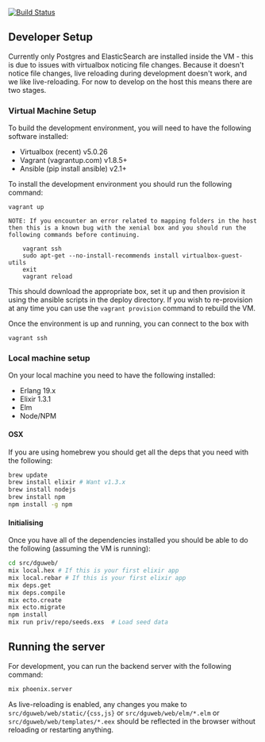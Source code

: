 [![Build Status](https://semaphoreci.com/api/v1/ross/dgu2/branches/master/badge.svg)](https://semaphoreci.com/ross/dgu2)

## Developer Setup

Currently only Postgres and ElasticSearch are installed inside the VM - this is
due to issues with virtualbox noticing file changes.  Because it doesn't notice
file changes, live reloading during development doesn't work, and we like
live-reloading. For now to develop on the host this means there are two stages.


### Virtual Machine Setup

To build the development environment, you will need to have the following
software installed:

* Virtualbox (recent) v5.0.26
* Vagrant (vagrantup.com) v1.8.5+
* Ansible (pip install ansible) v2.1+

To install the development environment you should run the following command:

```
vagrant up
```

    NOTE: If you encounter an error related to mapping folders in the host
    then this is a known bug with the xenial box and you should run the
    following commands before continuing.

        vagrant ssh
        sudo apt-get --no-install-recommends install virtualbox-guest-utils
        exit
        vagrant reload

This should download the appropriate box, set it up and then provision it
using the ansible scripts in the deploy directory.  If you wish to re-provision
at any time you can use the ```vagrant provision``` command to rebuild the VM.

Once the environment is up and running, you can connect to the box with

```
vagrant ssh
```


### Local machine setup

On your local machine you need to have the following installed:

* Erlang 19.x
* Elixir 1.3.1
* Elm
* Node/NPM

#### OSX

If you are using homebrew you should get all the deps that you need with the following:

```bash
brew update
brew install elixir # Want v1.3.x
brew install nodejs
brew install npm
npm install -g npm
```

#### Initialising

Once you have all of the dependencies installed you should be able to do the following (assuming the VM is running):

```bash
cd src/dguweb/
mix local.hex # If this is your first elixir app
mix local.rebar # If this is your first elixir app
mix deps.get
mix deps.compile
mix ecto.create
mix ecto.migrate
npm install
mix run priv/repo/seeds.exs  # Load seed data
```

## Running the server

For development, you can run the backend server with the following command:

```bash
mix phoenix.server
```

As live-reloading is enabled, any changes you make to ```src/dguweb/web/static/{css,js}``` or ```src/dguweb/web/elm/*.elm``` or ```src/dguweb/web/templates/*.eex``` should be reflected in the browser without reloading or restarting anything.
